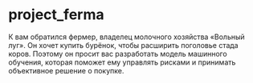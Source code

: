 # project_ferma
К вам обратился фермер, владелец молочного хозяйства «Вольный луг». Он хочет купить бурёнок, чтобы расширить поголовье стада коров. Поэтому он просит вас разработать модель машинного обучения, которая поможет ему управлять рисками и принимать объективное решение о покупке.
